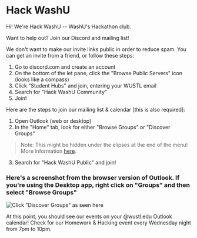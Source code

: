 # Hack WashU

Hi! We're Hack WashU -- WashU's Hackathon club.

Want to help out? Join our Discord and mailing list!

We don't want to make our invite links public in order to reduce spam. You can get an invite from a friend, or follow these steps:
1. Go to discord.com and create an account
2. On the bottom of the let pane, click the "Browse Public Servers" icon (looks like a compass)
3. Click "Student Hubs" and join, entering your WUSTL email
4. Search for "Hack WashU Community"
5. Join!

Here are the steps to join our mailing list & calendar [this is also required]:
1. Open Outlook (web or desktop)
2. In the "Home" tab, look for either "Browse Groups" or "Discover Groups"
> Note: This might be hidden under the elipses at the end of the menu! More information [here](https://support.microsoft.com/en-us/office/join-a-group-in-outlook-2e59e19c-b872-44c8-ae84-0acc4b79c45d#ID0EBBF=PC).
3. Search for "Hack WashU Public" and join!

### Here's a screenshot from the browser version of Outlook. If you're using the Desktop app, right click on "Groups" and then select "Browse Groups"
![Click "Discover Groups" as seen here](https://user-images.githubusercontent.com/69002400/207056139-6b25dbd4-a0fa-46b9-8ffa-41fa40d5522a.jpg)

At this point, you should see our events on your @wustl.edu Outlook calendar! Check for our Homework & Hacking event every Wednesday night from 7pm to 10pm.
